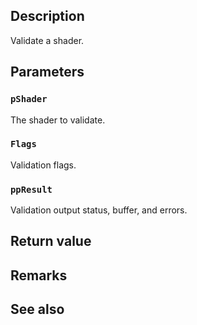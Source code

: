 ## Description

Validate a shader.

## Parameters

### `pShader`

The shader to validate.

### `Flags`

Validation flags.

### `ppResult`

Validation output status, buffer, and errors.

## Return value

## Remarks

## See also